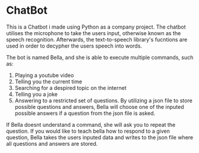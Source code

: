 # ChatBot
This is a Chatbot i made using Python as a company project.
The chatbot utilises the microphone to take the users input, otherwise known as the speech recognition. Afterwards, the text-to-speech library's fucntions are used in order to decypher the users speech into words.

The bot is named Bella, and she is able to execute multiple commands, such as:
1. Playing a youtube video
2. Telling you the current time
3. Searching for a despired topic on the internet
4. Telling you a joke
5. Answering to a restricted set of questions. By utilizing a json file to store possible questions and answers, Bella will choose one of the inputed possible answers if a question from the json file is asked.

If Bella doesnt understand a command, she will ask you to repeat the question.
If you would like to teach bella how to respond to a given question, Bella takes the users inputed data and writes to the json file where all questions and answers are stored.



